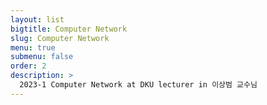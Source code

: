 ```yaml
---
layout: list
bigtitle: Computer Network
slug: Computer Network
menu: true
submenu: false
order: 2
description: >
  2023-1 Computer Network at DKU lecturer in 이상범 교수님
---
```

